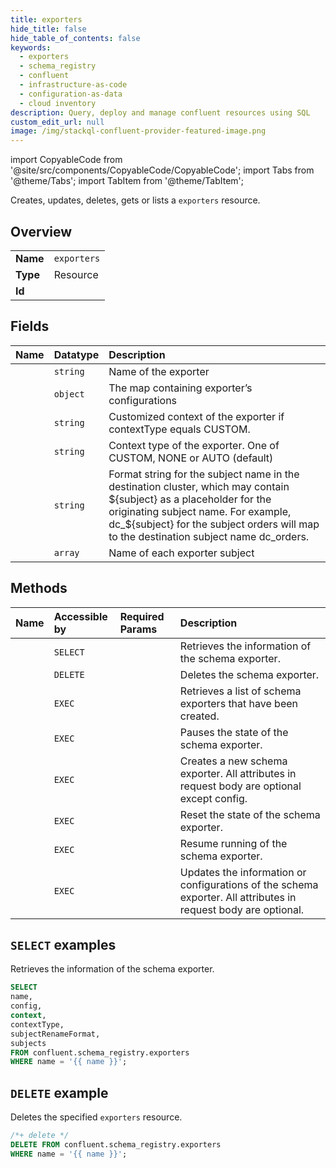 ```yaml
---
title: exporters
hide_title: false
hide_table_of_contents: false
keywords:
  - exporters
  - schema_registry
  - confluent
  - infrastructure-as-code
  - configuration-as-data
  - cloud inventory
description: Query, deploy and manage confluent resources using SQL
custom_edit_url: null
image: /img/stackql-confluent-provider-featured-image.png
---
```


import CopyableCode from '@site/src/components/CopyableCode/CopyableCode';
import Tabs from '@theme/Tabs';
import TabItem from '@theme/TabItem';

Creates, updates, deletes, gets or lists a <code>exporters</code> resource.

## Overview
<table><tbody>
<tr><td><b>Name</b></td><td><code>exporters</code></td></tr>
<tr><td><b>Type</b></td><td>Resource</td></tr>
<tr><td><b>Id</b></td><td><CopyableCode code="confluent.schema_registry.exporters" /></td></tr>
</tbody></table>

## Fields
| Name | Datatype | Description |
|:-----|:---------|:------------|
| <CopyableCode code="name" /> | `string` | Name of the exporter |
| <CopyableCode code="config" /> | `object` | The map containing exporter’s configurations |
| <CopyableCode code="context" /> | `string` | Customized context of the exporter if contextType equals CUSTOM. |
| <CopyableCode code="contextType" /> | `string` | Context type of the exporter. One of CUSTOM, NONE or AUTO (default) |
| <CopyableCode code="subjectRenameFormat" /> | `string` | Format string for the subject name in the destination cluster, which may contain &#36;&#123;subject&#125; as a placeholder for the originating subject name. For example, dc_&#36;&#123;subject&#125; for the subject orders will map to the destination subject name dc_orders. |
| <CopyableCode code="subjects" /> | `array` | Name of each exporter subject |

## Methods
| Name | Accessible by | Required Params | Description |
|:-----|:--------------|:----------------|:------------|
| <CopyableCode code="get_exporter_info_by_name" /> | `SELECT` | <CopyableCode code="name" /> | Retrieves the information of the schema exporter. |
| <CopyableCode code="delete_exporter" /> | `DELETE` | <CopyableCode code="name" /> | Deletes the schema exporter. |
| <CopyableCode code="list_exporters" /> | `EXEC` | <CopyableCode code="" /> | Retrieves a list of schema exporters that have been created. |
| <CopyableCode code="pause_exporter_by_name" /> | `EXEC` | <CopyableCode code="name" /> | Pauses the state of the schema exporter. |
| <CopyableCode code="register_exporter" /> | `EXEC` | <CopyableCode code="" /> | Creates a new schema exporter. All attributes in request body are optional except config. |
| <CopyableCode code="reset_exporter_by_name" /> | `EXEC` | <CopyableCode code="name" /> | Reset the state of the schema exporter. |
| <CopyableCode code="resume_exporter_by_name" /> | `EXEC` | <CopyableCode code="name" /> | Resume running of the schema exporter. |
| <CopyableCode code="update_exporter_info" /> | `EXEC` | <CopyableCode code="name" /> | Updates the information or configurations of the schema exporter. All attributes in request body are optional. |

## `SELECT` examples

Retrieves the information of the schema exporter.


```sql
SELECT
name,
config,
context,
contextType,
subjectRenameFormat,
subjects
FROM confluent.schema_registry.exporters
WHERE name = '{{ name }}';
```
## `DELETE` example

Deletes the specified <code>exporters</code> resource.

```sql
/*+ delete */
DELETE FROM confluent.schema_registry.exporters
WHERE name = '{{ name }}';
```
